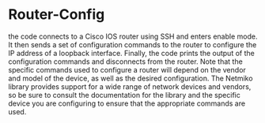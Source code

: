 # Router-Config
the code connects to a Cisco IOS router using SSH and enters enable mode.
It then sends a set of configuration commands to the router to configure the IP address of a loopback interface.
Finally, the code prints the output of the configuration commands and disconnects from the router.
Note that the specific commands used to configure a router will depend on the vendor and model of the device, as well as the desired configuration.
The Netmiko library provides support for a wide range of network devices and vendors, so be sure to consult the documentation for the library and the specific device you are configuring to ensure that the appropriate commands are used.
